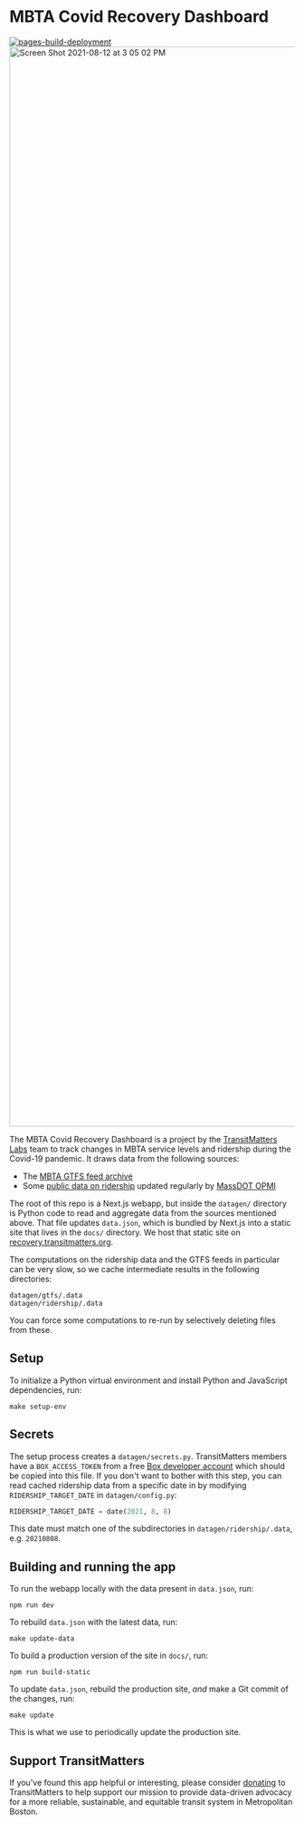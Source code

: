 # MBTA Covid Recovery Dashboard

[![pages-build-deployment](https://github.com/transitmatters/mbta-covid-recovery-dash/actions/workflows/pages/pages-build-deployment/badge.svg)](https://github.com/transitmatters/mbta-covid-recovery-dash/actions/workflows/pages/pages-build-deployment)
<img width="1904" alt="Screen Shot 2021-08-12 at 3 05 02 PM" src="https://user-images.githubusercontent.com/2208769/129256786-5ac21cce-2d5a-42c3-823a-5533804c2abd.png">

The MBTA Covid Recovery Dashboard is a project by the [TransitMatters Labs](https://transitmatters.org/transitmatters-labs) team to track changes in MBTA service levels and ridership during the Covid-19 pandemic. It draws data from the following sources:

- The [MBTA GTFS feed archive](https://cdn.mbta.com/archive/archived_feeds.txt)
- Some [public data on ridership](https://massdot.app.box.com/s/21j0q5di9ewzl0abt6kdh5x8j8ok9964) updated regularly by [MassDOT OPMI](https://www.mass.gov/transportation-performance)

The root of this repo is a Next.js webapp, but inside the `datagen/` directory is Python code to read and aggregate data from the sources mentioned above. That file updates `data.json`, which is bundled by Next.js into a static site that lives in the `docs/` directory. We host that static site on [recovery.transitmatters.org](https://recovery.transitmatters.org).

The computations on the ridership data and the GTFS feeds in particular can be very slow, so we cache intermediate results in the following directories:

```
datagen/gtfs/.data
datagen/ridership/.data
```

You can force some computations to re-run by selectively deleting files from these.

## Setup

To initialize a Python virtual environment and install Python and JavaScript dependencies, run:

```
make setup-env
```

## Secrets

The setup process creates a `datagen/secrets.py`. TransitMatters members have a `BOX_ACCESS_TOKEN` from a free [Box developer account](https://developer.box.com/guides/authentication/tokens/) which should be copied into this file. If you don't want to bother with this step, you can read cached ridership data from a specific date in by modifying `RIDERSHIP_TARGET_DATE` in `datagen/config.py`:

```py
RIDERSHIP_TARGET_DATE = date(2021, 8, 8)
```

This date must match one of the subdirectories in `datagen/ridership/.data`, e.g. `20210808`.

## Building and running the app

To run the webapp locally with the data present in `data.json`, run:

```
npm run dev
```

To rebuild `data.json` with the latest data, run:

```
make update-data
```

To build a production version of the site in `docs/`, run:

```
npm run build-static
```

To update `data.json`, rebuild the production site, _and_ make a Git commit of the changes, run:

```
make update
```

This is what we use to periodically update the production site.

## Support TransitMatters

If you've found this app helpful or interesting, please consider [donating](https://transitmatters.org/donate) to TransitMatters to help support our mission to provide data-driven advocacy for a more reliable, sustainable, and equitable transit system in Metropolitan Boston.
